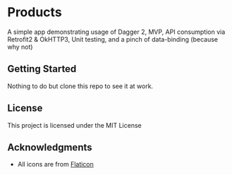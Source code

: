 # Products

A simple app demonstrating usage of Dagger 2, MVP, API consumption via Retrofit2 & OkHTTP3, Unit testing, and a pinch of data-binding (because why not)

## Getting Started

Nothing to do but clone this repo to see it at work.

## License

This project is licensed under the MIT License

## Acknowledgments

* All icons are from [Flaticon](https://www.flaticon.com/)

